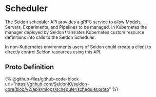 # Scheduler

The Seldon scheduler API provides a gRPC service to allow Models, Servers, Experiments, and Pipelines to be managed. In Kubernetes the manager deployed by Seldon translates Kubernetes custom resource definitions into calls to the Seldon Scheduler.

In non-Kubernetes environments users of Seldon could create a client to directly control Seldon resources using this API.

## Proto Definition

{% @github-files/github-code-block url="https://github.com/SeldonIO/seldon-core/blob/v2/apis/mlops/scheduler/scheduler.proto" %}
